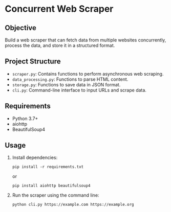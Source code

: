 # Concurrent Web Scraper

## Objective
Build a web scraper that can fetch data from multiple websites concurrently, process the data, and store it in a structured format.

## Project Structure
- `scraper.py`: Contains functions to perform asynchronous web scraping.
- `data_processing.py`: Functions to parse HTML content.
- `storage.py`: Functions to save data in JSON format.
- `cli.py`: Command-line interface to input URLs and scrape data.

## Requirements
- Python 3.7+
- aiohttp
- BeautifulSoup4

## Usage
1. Install dependencies:
   ```
   pip install -r requirements.txt
   ```
   or
   ```
   pip install aiohttp beautifulsoup4
   ```

2. Run the scraper using the command line:
   ```
   python cli.py https://example.com https://example.org
   ```

